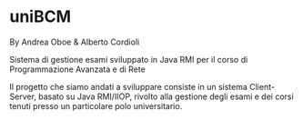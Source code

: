# uniBCM
By Andrea Oboe & Alberto Cordioli

Sistema di gestione esami sviluppato in Java RMI
per il corso di Programmazione Avanzata e di Rete

Il progetto che siamo andati a sviluppare consiste in un sistema Client-Server, basato su Java
RMI/IIOP, rivolto alla gestione degli esami e dei corsi tenuti presso un particolare polo
universitario.
